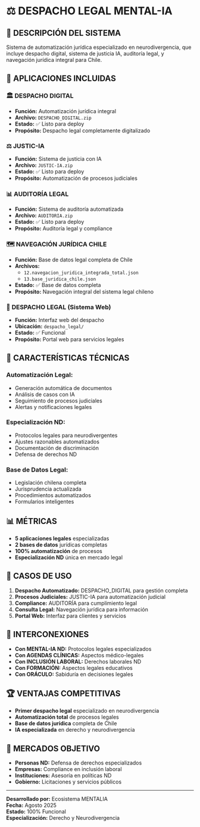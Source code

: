 # ⚖️ DESPACHO LEGAL MENTAL-IA

## 🎯 DESCRIPCIÓN DEL SISTEMA

Sistema de automatización jurídica especializado en neurodivergencia, que incluye despacho digital, sistema de justicia IA, auditoría legal, y navegación jurídica integral para Chile.

## 📱 APLICACIONES INCLUIDAS

### 🏛️ **DESPACHO DIGITAL**
- **Función:** Automatización jurídica integral
- **Archivo:** `DESPACHO_DIGITAL.zip`
- **Estado:** ✅ Listo para deploy
- **Propósito:** Despacho legal completamente digitalizado

### ⚖️ **JUSTIC-IA**
- **Función:** Sistema de justicia con IA
- **Archivo:** `JUSTIC-IA.zip`
- **Estado:** ✅ Listo para deploy
- **Propósito:** Automatización de procesos judiciales

### 📊 **AUDITORÍA LEGAL**
- **Función:** Sistema de auditoría automatizada
- **Archivo:** `AUDITORIA.zip`
- **Estado:** ✅ Listo para deploy
- **Propósito:** Auditoría legal y compliance

### 🗺️ **NAVEGACIÓN JURÍDICA CHILE**
- **Función:** Base de datos legal completa de Chile
- **Archivos:**
  - `12.navegacion_juridica_integrada_total.json`
  - `13.base_juridica_chile.json`
- **Estado:** ✅ Base de datos completa
- **Propósito:** Navegación integral del sistema legal chileno

### 🏢 **DESPACHO LEGAL (Sistema Web)**
- **Función:** Interfaz web del despacho
- **Ubicación:** `despacho_legal/`
- **Estado:** ✅ Funcional
- **Propósito:** Portal web para servicios legales

## 🚀 CARACTERÍSTICAS TÉCNICAS

### **Automatización Legal:**
- Generación automática de documentos
- Análisis de casos con IA
- Seguimiento de procesos judiciales
- Alertas y notificaciones legales

### **Especialización ND:**
- Protocolos legales para neurodivergentes
- Ajustes razonables automatizados
- Documentación de discriminación
- Defensa de derechos ND

### **Base de Datos Legal:**
- Legislación chilena completa
- Jurisprudencia actualizada
- Procedimientos automatizados
- Formularios inteligentes

## 📊 MÉTRICAS

- **5 aplicaciones legales** especializadas
- **2 bases de datos** jurídicas completas
- **100% automatización** de procesos
- **Especialización ND** única en mercado legal

## 🎯 CASOS DE USO

1. **Despacho Automatizado:** DESPACHO_DIGITAL para gestión completa
2. **Procesos Judiciales:** JUSTIC-IA para automatización judicial
3. **Compliance:** AUDITORÍA para cumplimiento legal
4. **Consulta Legal:** Navegación jurídica para información
5. **Portal Web:** Interfaz para clientes y servicios

## 🔄 INTERCONEXIONES

- **Con MENTAL-IA ND:** Protocolos legales especializados
- **Con AGENDAS CLÍNICAS:** Aspectos médico-legales
- **Con INCLUSIÓN LABORAL:** Derechos laborales ND
- **Con FORMACIÓN:** Aspectos legales educativos
- **Con ORÁCULO:** Sabiduría en decisiones legales

## 🏆 VENTAJAS COMPETITIVAS

- **Primer despacho legal** especializado en neurodivergencia
- **Automatización total** de procesos legales
- **Base de datos jurídica** completa de Chile
- **IA especializada** en derecho y neurodivergencia

## 💼 MERCADOS OBJETIVO

- **Personas ND:** Defensa de derechos especializados
- **Empresas:** Compliance en inclusión laboral
- **Instituciones:** Asesoría en políticas ND
- **Gobierno:** Licitaciones y servicios públicos

---

**Desarrollado por:** Ecosistema MENTALIA  
**Fecha:** Agosto 2025  
**Estado:** 100% Funcional  
**Especialización:** Derecho y Neurodivergencia


